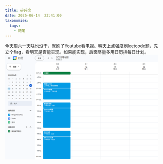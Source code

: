 ```yaml
---
title: 碎碎念
date: 2025-06-14  22:41:00
taxonomies:
  tags:
    - 随笔
---
```


今天周六一天啥也没干，就刷了Youtube看电视。明天上点强度刷leetcode题，先立个flag，看明天是否能实现。如果能实现，后面尽量多用日历排每日计划。
![alt text](calendar.png)




















